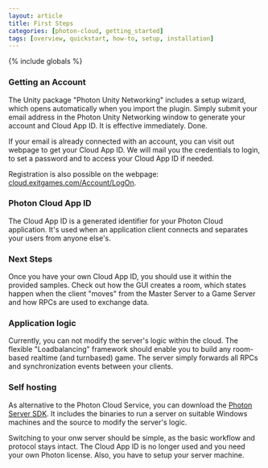 ```yaml
---
layout: article
title: First Steps
categories: [photon-cloud, getting_started]
tags: [overview, quickstart, how-to, setup, installation]
---
```

{% include globals %}

### Getting an Account

The Unity package "Photon Unity Networking" includes a setup wizard,
which opens automatically when you import the plugin. Simply submit your
email address in the Photon Unity Networking window to generate your
account and Cloud App ID. It is effective immediately. Done.

If your email is already connected with an account, you can visit out
webpage to get your Cloud App ID. We will mail you the credentials to
login, to set a password and to access your Cloud App ID if needed.

Registration is also possible on the webpage:
[cloud.exitgames.com/Account/LogOn](http://cloud.exitgames.com/Account/LogOn).

### Photon Cloud App ID

The Cloud App ID is a generated identifier for your Photon Cloud
application. It's used when an application client connects and separates
your users from anyone else's.

### Next Steps

Once you have your own Cloud App ID, you should use it within the
provided samples. Check out how the GUI creates a room, which states
happen when the client "moves" from the Master Server to a Game Server
and how RPCs are used to exchange data.

### Application logic

Currently, you can not modify the server's logic within the cloud. The
flexible "Loadbalancing" framework should enable you to build any
room-based realtime (and turnbased) game. The server simply forwards all
RPCs and synchronization events between your clients.

### Self hosting

As alternative to the Photon Cloud Service, you can download the [Photon
Server SDK](http://www.exitgames.com/Download/Photon). It includes the
binaries to run a server on suitable Windows machines and the source to
modify the server's logic.

Switching to your onw server should be simple, as the basic workflow and
protocol stays intact. The Cloud App ID is no longer used and you need
your own Photon license. Also, you have to setup your server machine.
